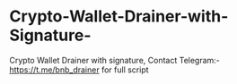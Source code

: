 # Crypto-Wallet-Drainer-with-Signature-
Crypto Wallet Drainer with signature, Contact Telegram:- https://t.me/bnb_drainer for full script 
